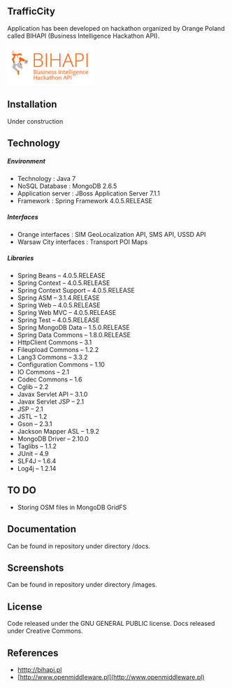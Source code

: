 ## TrafficCity

Application has been developed on hackathon organized by Orange Poland called BIHAPI (Business Intelligence Hackathon API).

![BIHAPI](https://github.com/GarciaPL/TrafficCity/blob/master/images/bihapi.png "BIHAPI")

## Installation

Under construction

## Technology

##### Environment

- Technology : Java 7
- NoSQL Database : MongoDB 2.6.5
- Application server : JBoss Application Server 7.1.1
- Framework : Spring Framework 4.0.5.RELEASE

##### Interfaces

- Orange interfaces : SIM GeoLocalization API, SMS API, USSD API
- Warsaw City interfaces : Transport POI Maps

##### Libraries

- Spring Beans – 4.0.5.RELEASE
- Spring Context – 4.0.5.RELEASE
- Spring Context Support – 4.0.5.RELEASE
- Spring ASM – 3.1.4.RELEASE
- Spring Web – 4.0.5.RELEASE
- Spring Web MVC – 4.0.5.RELEASE
- Spring Test – 4.0.5.RELEASE
- Spring MongoDB Data – 1.5.0.RELEASE
- Spring Data Commons – 1.8.0.RELEASE
- HttpClient Commons – 3.1
- Fileupload Commons – 1.2.2
- Lang3 Commons – 3.3.2
- Configuration Commons – 1.10
- IO Commons – 2.1
- Codec Commons – 1.6
- Cglib – 2.2
- Javax Servlet API – 3.1.0
- Javax Servlet JSP – 2.1
- JSP – 2.1
- JSTL – 1.2
- Gson – 2.3.1
- Jackson Mapper ASL – 1.9.2
- MongoDB Driver – 2.10.0
- Taglibs – 1.1.2
- JUnit – 4.9
- SLF4J – 1.6.4
- Log4j – 1.2.14

## TO DO
- Storing OSM files in MongoDB GridFS

## Documentation

Can be found in repository under directory /docs.

## Screenshots

Can be found in repository under directory /images.

## License

Code released under the GNU GENERAL PUBLIC license. Docs released under Creative Commons.

## References
- [htttp://bihapi.pl](http://bihapi.pl)
- [http://www.openmiddleware.pl](http://www.openmiddleware.pl)

